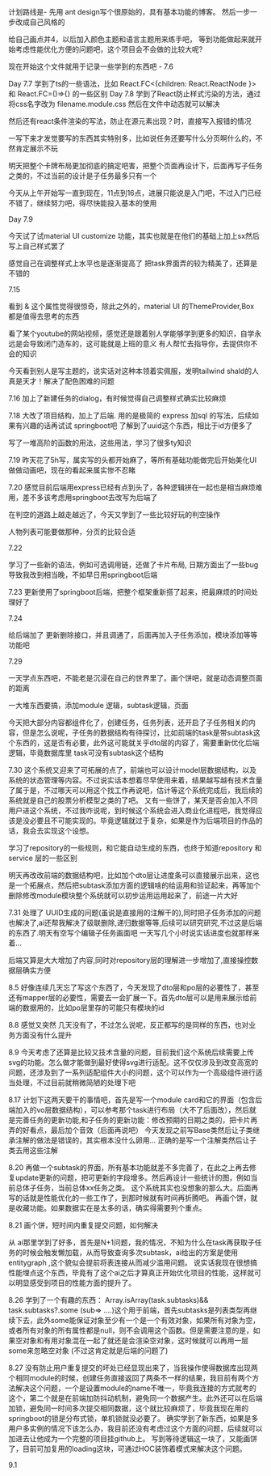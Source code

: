 计划路线是- 先用 ant design写个很原始的，具有基本功能的博客。 然后一步一步改成自己风格的

给自己画点并4，以后加入颜色主题和语言主题用来练手吧， 等到功能做起来就开始考虑性能优化方便的问题吧，这个项目会不会做的比较大呢?

现在开始这个文件就用于记录一些学到的东西吧 - 7.6 


Day 7.7 
学到了ts的一些语法，比如 React.FC<{children: React.ReactNode }>
和
React.FC=()=>{}
的一些区别 
Day 7.8
学到了React防止样式污染的方法，通过将css名字改为 filename.module.css 然后在文件中动态就可以解决 

然后还有react条件渲染的写法，防止在源元素出现？时，直接写入报错的情况

一写下来才发觉要写的东西其实特别多，比如说任务还要写什么分页啊什么的，不然肯定展示不玩 

明天把整个卡牌布局更加彻底的搞定吧害，把整个页面再设计下，后面再写子任务之类的，不过当前的设计是子任务最多只有一个

今天从上午开始写一直到现在，11点到16点，进展只能说是入门吧，不过入门已经不错了，继续努力吧，得尽快能投入基本的使用

Day 7.9

今天试了试material UI customize 功能，其实也就是在他们的基础上加上sx然后写上自己样式罢了

感觉自己在调整样式上水平也是逐渐提高了
把task界面弄的较为精美了，还算是不错的 


7.15

看到 & 这个属性觉得很惊奇，除此之外的，material UI 的ThemeProvider,Box 都是值得去思考的东西

看了某个youtube的网站视频，感觉还是跟着别人学能够学到更多的知识，自学永远是会导致闭门造车的，这可能就是上班的意义
有人帮忙去指导你，去提供你不会的知识

今天看到别人是写主题的，说实话对这种本领着实佩服，发明tailwind shald的人真是天才！解决了配色困难的问题


7.16
加上了新建任务的dialog，有时候觉得自己调整样式确实比较麻烦 


7.18 
大改了项目结构，加上了后端. 用的是极简的 express 加sql 的写法，后续如果有兴趣的话再试试 springboot吧
了解到了uuid这个东西，相比于id方便多了

写了一堆高阶的函数的用法，这些用法，学习了很多ty知识 

7.19
昨天花了5h写，属实写的头都开始麻了，等所有基础功能做完后开始美化UI做做动画吧，现在的看起来属实惨不忍睹 

7.20
感觉目前后端用express已经有点到头了，各种逻辑拼在一起也是相当麻烦难用，差不多该考虑用springboot去改写为后端了

在判空的道路上越走越远了，今天又学到了一些比较好玩的判空操作

人物列表可能要做那种，分页的比较合适

7.22

学习了一些新的语法，例如可选调用链，还做了卡片布局, 日期方面出了一些bug导致我改到相当晚，不如早日用springboot后端 


7.23 
更新使用了springboot后端，把整个框架重新搭了起来，把最麻烦的时间处理好了


7.24 

给后端加了 更新删除接口，并且调通了，后面再加入子任务添加，模块添加等等功能吧


7.29 

一天学点东西吧，不能老是沉浸在自己的世界里了。画个饼吧，就是动态调整页面的距离

一大堆东西要搞，添加module 逻辑，subtask逻辑，页面 

今天把大部分内容都组件化了，创建任务，任务列表，还开启了子任务相关的内容，但是怎么说呢，子任务的数据结构有待探讨，比如前端的task是带subtask这个东西的，这是否有必要，此外这可能就关乎dto层的内容了，需要重新优化后端逻辑，毕竟数据库里 task可没有subtask这个结构 


7.30 
这个系统又迎来了可拓展的点了，前端也可以设计model层数据结构，以及系统的状态管理等内容。不过说实话本想着尽早使用来着，结果越写越有技术含量了属于是，不过哪天可以用这个找工作再说吧，估计等这个系统完成后，我后续的系统就是自己的股票分析模型之类的了吧。 
又有一些饼了，某天是否会加入不同用户进这个系统，不过我咋说呢，到时候这个系统会进入商业化进程吧，我觉得应该是没必要且不可能实现的。毕竟逻辑就过于复杂，如果是作为后端项目的作品的话，我会去实现这个设想。 

学习了repository的一些规则，和它能自动生成的东西，也终于知道repository 和service 层的一些区别

明天再改改前端的数据结构吧，比如加个dto层让进度条可以直接展示出来，这也是一个拓展点，然后把subtask添加方面的逻辑啥的给运用和验证起来，再等加个删除修改module模块整个系统就可以初步运用运用起来了，前途一片大好



7.31
处理了 UUID生成的问题(虽说是直接用的注解干的),同时把子任务添加的问题也解决了,ai还帮我解决了级联删除,递归数据等等,后续可以研究研究,不过这是后端的东西了.明天有空写个编辑子任务画面吧 
一天写几个小时说实话进度也就那样来着...  

后端又算是大大增加了内容,同时对repository层的理解进一步增加了,直接操控数据层确实方便 


8.5
好像连续几天忘了写这个东西了，今天发现了dto层和po层的必要性了，甚至还有mapper层的必要性，需要去一会扩展一下。首先dto层可以是用来展示给前端的数据用的，比如po层里存的可能只有模块的id


8.8 
感觉又突然  几天没有了，不过怎么说呢，反正都写的是同样的东西，也对业务方面没有什么提升


8.9 
今天考虑了还算是比较又技术含量的问题，目前我们这个系统后续需要上传svg的功能。怎么做才能做到最好使得svg进行适配。这不仅仅涉及到改变高宽的问题，还涉及到了一系列适配组件大小的问题，这个可以作为一个高级组件进行适当处理，不过目前就稍微简陋的处理下吧


8.17
计划下这两天要干的事情吧，首先是写一个module card和它的界面（包含后端加入的vo层数据结构），可以参考那个task进行布局（大不了后面改），然后就是完善任务的更新功能,和子任务的更新功能：修改预期的日期之类的，把卡片再弄的好看点，最后加个音效（后面再说吧）
今天发现之前写Base类然后让子类继承注解的做法是错误的，其实根本没什么卵用...
正确的是写一个注解类然后让子类去用这些注解 

8.20 
再做一个subtask的界面，所有基本功能就差不多完善了，在此之上再去修复update更新的问题，把可更新的字段增多。然后再设计一些统计的图，例如当前总体子任务，当前总体xx任务之类。 这个系统其实也没想象的那么大。后面再写的话就是性能优化的一些工作了，到那时候就有时间再折腾吧。 
再画个饼，就是收藏功能。如果数据实在是太多的话，确实得需要列个重点。 


8.21
画个饼，短时间内重复提交问题，如何解决 

从 ai那里学到了好多，首先是N+1问题，我的情况，不知为什么在task再获取子任务的时候会触发懒加载，从而导致查询多次subtask，ai给出的方案是使用entitygraph ,这个貌似会提前将表连接从而减少滥用问题。 
说实话我现在很想搞性能埋点这个东西，毕竟有了这个ai之后才算真正开始优化项目的性能，这样就可以明显感受到项目的性能方面的提升了。

8.26 
学到了一个有趣的东西： Array.isArray(task.subtasks)&& task.subtasks?.some (sub=> ....)这个用于前端，首先subtasks是列表类型再继续下去，此外some能保证对象至少有一个是一个有效对象，如果所有对象为空，或者所有对象的所有属性都是null，则不会调用这个函数。但是需要注意的是，如果空对象和有用对象混在一起了就还是会渲染空对象，这时候就可以再用一层some来忽略空对象 (不过这肯定就是后端的问题了)

8.27
没有防止用户重复提交的坏处已经显现出来了，当我操作使得数据库出现两个相同module的时候，创建任务直接返回了两条不一样的结果，我目前有两个方法解决这个问题，一个是设置module的name不唯一，毕竟我连接的方式就考的这个，第二个就是在前端加防抖动机制，避免同一个数据产生。此外还可以在后端加锁，避免同一时间多次提交相同数据，这个就比较麻烦了，毕竟我现在用的springboot的锁是分布式锁，单机锁就没必要了。
确实学到了新东西，如果是多用户多实例的情况下该怎么办，我目前还没有考虑过这个方面的问题，后续就可以加进去让他成为一个完整的项目挂github上。
写到等待逻辑这一块了，又能画饼了，目前可加复用的loading这块，可通过HOC装饰着模式来解决这个问题。

9.1

